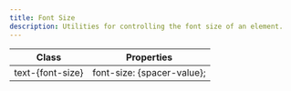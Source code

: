 ```yaml
---
title: Font Size
description: Utilities for controlling the font size of an element.
---
```

<div>
	<table-helper property="font-size" title="Font-size & Font-size-dynamic" class="mb-lg"></table-helper>
    <div class="max-h-288 overflow-y-auto mb-32">
		<table class="vv-table">
			<thead class="sticky z-sticky top-0 bg-surface-1">
				<tr>
					<th>
						Class
					</th>
					<th>
						Properties
					</th>
				</tr>
			</thead>
			<tbody class="align-baseline">
				<tr>
					<td translate="no" class="font-mono text-accent whitespace-nowrap">
						text-{font-size}
					</td>
					<td translate="no" class="font-mono text-info whitespace-nowrap">
						font-size: {spacer-value};
					</td>
				</tr>
			</tbody>
		</table>
	</div>
</div>